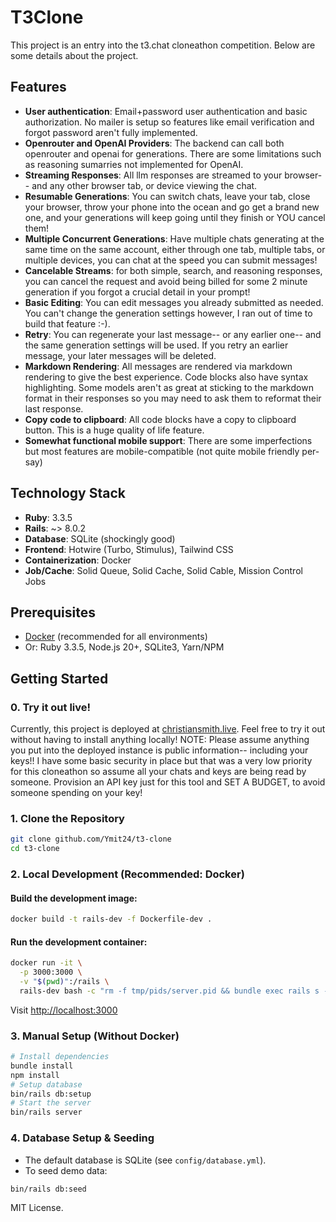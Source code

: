 # T3Clone
This project is an entry into the t3.chat cloneathon competition. Below are some details about the project. 


## Features
- **User authentication**: Email+password user authentication and basic authorization. No mailer is setup so features like email verification and forgot password aren't fully implemented.
- **Openrouter and OpenAI Providers**: The backend can call both openrouter and openai for generations. There are some limitations such as reasoning sumarries not implemented for OpenAI.
- **Streaming Responses**: All llm responses are streamed to your browser-- and any other browser tab, or device viewing the chat.
- **Resumable Generations**: You can switch chats, leave your tab, close your browser, throw your phone into the ocean and go get a brand new one, and your generations will keep going until they finish or YOU cancel them!
- **Multiple Concurrent Generations**: Have multiple chats generating at the same time on the same account, either through one tab, multiple tabs, or multiple devices, you can chat at the speed you can submit messages!
- **Cancelable Streams**: for both simple, search, and reasoning responses, you can cancel the request and avoid being billed for some 2 minute generation if you forgot a crucial detail in your prompt!
- **Basic Editing**: You can edit messages you already submitted as needed. You can't change the generation settings however, I ran out of time to build that feature :-).
- **Retry**: You can regenerate your last message-- or any earlier one-- and the same generation settings will be used. If you retry an earlier message, your later messages will be deleted.
- **Markdown Rendering**: All messages are rendered via markdown rendering to give the best experience. Code blocks also have syntax highlighting. Some models aren't as great at sticking to the markdown format in their responses so you may need to ask them to reformat their last response.
- **Copy code to clipboard**: All code blocks have a copy to clipboard button. This is a huge quality of life feature.
- **Somewhat functional mobile support**: There are some imperfections but most features are mobile-compatible (not quite mobile friendly per-say)

## Technology Stack
- **Ruby**: 3.3.5
- **Rails**: ~> 8.0.2
- **Database**: SQLite (shockingly good)
- **Frontend**: Hotwire (Turbo, Stimulus), Tailwind CSS
- **Containerization**: Docker
- **Job/Cache**: Solid Queue, Solid Cache, Solid Cable, Mission Control Jobs

## Prerequisites
- [Docker](https://www.docker.com/) (recommended for all environments)
- Or: Ruby 3.3.5, Node.js 20+, SQLite3, Yarn/NPM

## Getting Started

### 0. Try it out live!
Currently, this project is deployed at [christiansmith.live](https://christiansmith.live). Feel free to try it out without having to install anything locally!
NOTE: Please assume anything you put into the deployed instance is public information-- including your keys!! I have some basic security in place but that was a very low priority for this cloneathon so assume all your chats and keys are being read by someone. Provision an API key just for this tool and SET A BUDGET, to avoid someone spending on your key!

### 1. Clone the Repository
```bash
git clone github.com/Ymit24/t3-clone
cd t3-clone
```

### 2. Local Development (Recommended: Docker)
#### Build the development image:
```bash
docker build -t rails-dev -f Dockerfile-dev .
```
#### Run the development container:
```bash
docker run -it \
  -p 3000:3000 \
  -v "$(pwd)":/rails \
  rails-dev bash -c "rm -f tmp/pids/server.pid && bundle exec rails s -b 0.0.0.0 -p 3000"
```
Visit [http://localhost:3000](http://localhost:3000)

### 3. Manual Setup (Without Docker)
```bash
# Install dependencies
bundle install
npm install
# Setup database
bin/rails db:setup
# Start the server
bin/rails server
```

### 4. Database Setup & Seeding
- The default database is SQLite (see `config/database.yml`).
- To seed demo data:
```bash
bin/rails db:seed
```

MIT License.
